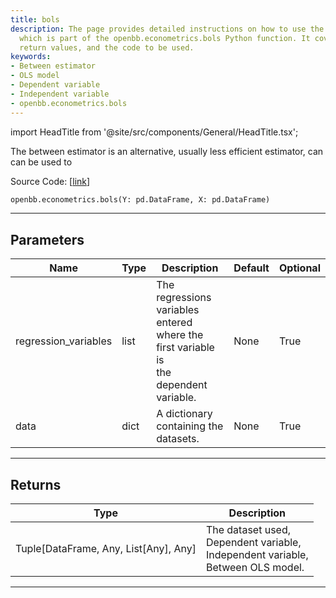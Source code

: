 ```yaml
---
title: bols
description: The page provides detailed instructions on how to use the 'Between estimator',
  which is part of the openbb.econometrics.bols Python function. It covers parameters,
  return values, and the code to be used.
keywords:
- Between estimator
- OLS model
- Dependent variable
- Independent variable
- openbb.econometrics.bols
---
```


import HeadTitle from '@site/src/components/General/HeadTitle.tsx';

<HeadTitle title="econometrics.bols - Reference | OpenBB SDK Docs" />

The between estimator is an alternative, usually less efficient estimator, can can be used to

Source Code: [[link](https://github.com/OpenBB-finance/OpenBB/tree/main/openbb_terminal/econometrics/regression_model.py#L314)]

```python
openbb.econometrics.bols(Y: pd.DataFrame, X: pd.DataFrame)
```

---

## Parameters

| Name | Type | Description | Default | Optional |
| ---- | ---- | ----------- | ------- | -------- |
| regression_variables | list | The regressions variables entered where the first variable is<br/>the dependent variable. | None | True |
| data | dict | A dictionary containing the datasets. | None | True |


---

## Returns

| Type | Description |
| ---- | ----------- |
| Tuple[DataFrame, Any, List[Any], Any] | The dataset used,<br/>Dependent variable,<br/>Independent variable,<br/>Between OLS model. |
---
